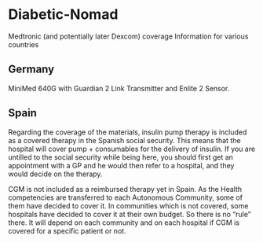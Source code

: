 # Diabetic-Nomad
Medtronic (and potentially later Dexcom) coverage Information for various countries

## Germany
MiniMed 640G with Guardian 2 Link Transmitter and Enlite 2 Sensor.

## Spain
Regarding the coverage of the materials, insulin pump therapy is included as a covered therapy in the Spanish social security. This means that the hospital will cover pump + consumables for the delivery of insulin. If you are untilled to the social security while being here, you should first get an appointment with a GP and he would then refer to a hospital, and they would decide on the therapy.
 
CGM is not included as a reimbursed therapy yet in Spain. As the Health competencies are transferred to each Autonomous Community, some of them have decided to cover it. In communities which is not covered, some hospitals have decided to cover it at their own budget. So there is no “rule” there.
It will depend on each community and on each hospital if CGM is covered for a specific patient or not.
